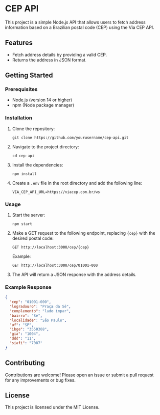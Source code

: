 # CEP API

This project is a simple Node.js API that allows users to fetch address information based on a Brazilian postal code (CEP) using the Via CEP API.

## Features

- Fetch address details by providing a valid CEP.
- Returns the address in JSON format.

## Getting Started

### Prerequisites

- Node.js (version 14 or higher)
- npm (Node package manager)

### Installation

1. Clone the repository:

   ```
   git clone https://github.com/yourusername/cep-api.git
   ```

2. Navigate to the project directory:

   ```
   cd cep-api
   ```

3. Install the dependencies:

   ```
   npm install
   ```

4. Create a `.env` file in the root directory and add the following line:

   ```
   VIA_CEP_API_URL=https://viacep.com.br/ws
   ```

### Usage

1. Start the server:

   ```
   npm start
   ```

2. Make a GET request to the following endpoint, replacing `{cep}` with the desired postal code:

   ```
   GET http://localhost:3000/cep/{cep}
   ```

   Example:

   ```
   GET http://localhost:3000/cep/01001-000
   ```

3. The API will return a JSON response with the address details.

### Example Response

```json
{
  "cep": "01001-000",
  "logradouro": "Praça da Sé",
  "complemento": "lado ímpar",
  "bairro": "Sé",
  "localidade": "São Paulo",
  "uf": "SP",
  "ibge": "3550308",
  "gia": "1004",
  "ddd": "11",
  "siafi": "7087"
}
```

## Contributing

Contributions are welcome! Please open an issue or submit a pull request for any improvements or bug fixes.

## License

This project is licensed under the MIT License.
